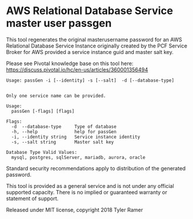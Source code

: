 # AWS Relational Database Service master user passgen

This tool regenerates the original masterusername password for an AWS Relational
Database Service Instance originally created by the PCF Service Broker
for AWS provided a service instance guid and master salt key.

Please see Pivotal knowledge base on this tool here:
https://discuss.pivotal.io/hc/en-us/articles/360001356494

```
Usage: passGen -i [--identity] -s [--salt]  -d [--database-type]


Only one service name can be provided.

Usage:
  passGen [-flags] [flags]

Flags:
  -d  --database-type     Type of database
  -h, --help              help for passGen
  -i, --identity string   Service instance identity
  -s, --salt string       Master salt key
      
Database Type Valid Values:
  mysql, postgres, sqlServer, mariadb, aurora, oracle

```

Standard security recommendations apply to distribution of the generated
password.

This tool is provided as a general service and is not under any official
supported capacity. There is no implied or guaranteed warranty or statement of
support.

Released under MIT license,	copyright 2018 Tyler Ramer